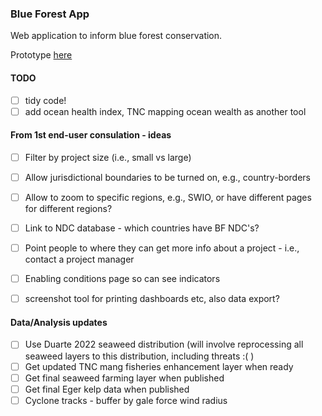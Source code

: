 ### Blue Forest App

Web application to inform blue forest conservation.

Prototype [here](https://global-wetlands.shinyapps.io/blue-forests-app/)

#### TODO

- [ ] tidy code!
- [ ] add ocean health index, TNC mapping ocean wealth as another tool
 
#### From 1st end-user consulation - ideas

- [ ] Filter by project size (i.e., small vs large)

- [ ] Allow jurisdictional boundaries to be turned on, e.g., country-borders

- [ ] Allow to zoom to specific regions, e.g., SWIO, or have different pages for different regions?

- [ ] Link to NDC database - which countries have BF NDC's?

- [ ] Point people to where they can get more info about a project - i.e., contact a project manager

- [ ] Enabling conditions page so can see indicators

- [ ] screenshot tool for printing dashboards etc, also data export?

#### Data/Analysis updates 

- [ ] Use Duarte 2022 seaweed distribution (will involve reprocessing all seaweed layers to this distribution, including threats :( )
- [ ] Get updated TNC mang fisheries enhancement layer when ready
- [ ] Get final seaweed farming layer when published
- [ ] Get final Eger kelp data when published
- [ ] Cyclone tracks - buffer by gale force wind radius
